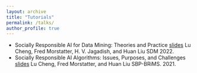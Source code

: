```yaml
---
layout: archive
title: "Tutorials"
permalink: /talks/
author_profile: true
---
```


- Socially Responsible AI for Data Mining: Theories and Practice [slides](http://www.public.asu.edu/~lcheng35/SDM'22%20Tutorial.pdf)
  Lu Cheng, Fred Morstatter, H. V. Jagadish, and Huan Liu
  SDM 2022.
- Socially Responsible AI Algorithms: Issues, Purposes, and Challenges [slides](http://www.public.asu.edu/~lcheng35/SBP21-tutorial-SRA.pdf)
  Lu Cheng, Fred Morstatter, and Huan Liu
  SBP-BRiMS. 2021.
